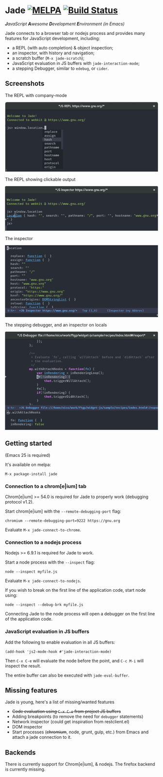 # Jade [![MELPA](https://melpa.org/packages/jade-badge.svg)](https://melpa.org/#/jade) [![Build Status](https://ci.petton.fr/api/badges/nico/jade/status.svg)](https://ci.petton.fr/nico/jade)

_**J**avaScript **A**wesome **D**evelopment **E**nvironment (in Emacs)_

Jade connects to a browser tab or nodejs process and provides many features for
JavaScript development, including:

- a REPL (with auto completion) & object inspection;
- an inspector, with history and navigation;
- a scratch buffer (`M-x jade-scratch`);
- JavaScript evaluation in JS buffers with `jade-interaction-mode`;
- a stepping Debugger, similar to `edebug`, or `cider`.

## Screenshots

The REPL with company-mode

![REPL](./screenshots/repl.png)

The REPL showing clickable output

![REPL](./screenshots/repl2.png)

The inspector

![REPL](./screenshots/inspector.png)

The stepping debugger, and an inspector on locals

![REPL](./screenshots/debugger.png)

## Getting started

(Emacs 25 is required)

It's available on melpa:

    M-x package-install jade

### Connection to a chrom[e|ium] tab

Chrom[e|ium] >= 54.0 is required for Jade to properly work (debugging protocol
v1.2).

Start chrom[e|ium] with the `--remote-debugging-port` flag:

    chromium --remote-debugging-port=9222 https://gnu.org
    
Evaluate `M-x jade-connect-to-chrome`.

### Connection to a nodejs process

Nodejs >= 6.9.1 is required for Jade to work. 

Start a node process with the `--inspect` flag:

    node --inspect myfile.js

Evaluate `M-x jade-connect-to-nodejs`.

If you wish to break on the first line of the application code, start node using:

    node --inspect --debug-brk myfile.js

Connecting Jade to the node process will open a debugger on the first line of the application code.

### JavaScript evaluation in JS buffers

Add the following to enable evaluation in all JS buffers:

    (add-hook 'js2-mode-hook #'jade-interaction-mode)
    
Then `C-x C-e` will evaluate the node before the point, and `C-c M-i` will
inspect the result.

The entire buffer can also be executed with `jade-eval-buffer`.

## Missing features

Jade is young, here's a list of missing/wanted features

- ~~Code evaluation using `C-x C-e` from project JS buffers~~
- Adding breakpoints (to remove the need for `debugger` statements)
- Network inspector (could get inspiration from restclient.el)
- DOM inspector
- Start processes (~~chromium~~, node, grunt, gulp, etc.) from Emacs and attach a
  jade connection to it.

## Backends

There is currently support for Chrom[e|ium], & nodejs.  The firefox backend is
currently missing.


